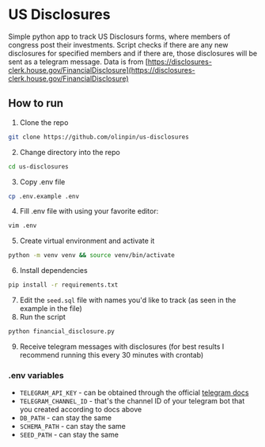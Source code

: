 # US Disclosures
Simple python app to track US Disclosurs forms, where members of congress post their investments. Script checks if there are any new disclosures for specified members and if there are, those disclosures will be sent as a telegram message. Data is from [https://disclosures-clerk.house.gov/FinancialDisclosure](https://disclosures-clerk.house.gov/FinancialDisclosure)

## How to run
1. Clone the repo 
```bash
git clone https://github.com/olinpin/us-disclosures
```
2. Change directory into the repo 
```bash
cd us-disclosures
```
3. Copy .env file 
```bash
cp .env.example .env
```
4. Fill .env file with using your favorite editor:
```bash
vim .env
```
5. Create virtual environment and activate it 
```bash
python -m venv venv && source venv/bin/activate
```
6. Install dependencies 
```bash
pip install -r requirements.txt
```
7. Edit the `seed.sql` file with names you'd like to track (as seen in the example in the file)
8. Run the script 
```bash
python financial_disclosure.py
```
9. Receive telegram messages with disclosures (for best results I recommend running this every 30 minutes with crontab)

### .env variables
- `TELEGRAM_API_KEY` - can be obtained through the official [telegram docs](https://github.com/olinpin/us-disclosures)
- `TELEGRAM_CHANNEL_ID` - that's the channel ID of your telegram bot that you created according to docs above
- `DB_PATH` - can stay the same
- `SCHEMA_PATH` - can stay the same
- `SEED_PATH` - can stay the same
